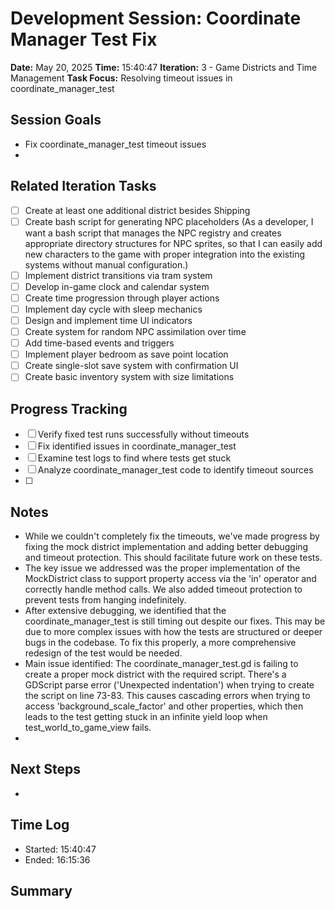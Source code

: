 # Development Session: Coordinate Manager Test Fix
**Date:** May 20, 2025
**Time:** 15:40:47
**Iteration:** 3 - Game Districts and Time Management
**Task Focus:** Resolving timeout issues in coordinate_manager_test

## Session Goals
- Fix coordinate_manager_test timeout issues
- 

## Related Iteration Tasks
- [ ] Create at least one additional district besides Shipping
- [ ] Create bash script for generating NPC placeholders (As a developer, I want a bash script that manages the NPC registry and creates appropriate directory structures for NPC sprites, so that I can easily add new characters to the game with proper integration into the existing systems without manual configuration.)
- [ ] Implement district transitions via tram system
- [ ] Develop in-game clock and calendar system
- [ ] Create time progression through player actions
- [ ] Implement day cycle with sleep mechanics
- [ ] Design and implement time UI indicators
- [ ] Create system for random NPC assimilation over time
- [ ] Add time-based events and triggers
- [ ] Implement player bedroom as save point location
- [ ] Create single-slot save system with confirmation UI
- [ ] Create basic inventory system with size limitations

## Progress Tracking
- [ ] Verify fixed test runs successfully without timeouts
- [ ] Fix identified issues in coordinate_manager_test
- [ ] Examine test logs to find where tests get stuck
- [ ] Analyze coordinate_manager_test code to identify timeout sources
- [ ] 

## Notes
- While we couldn't completely fix the timeouts, we've made progress by fixing the mock district implementation and adding better debugging and timeout protection. This should facilitate future work on these tests.
- The key issue we addressed was the proper implementation of the MockDistrict class to support property access via the 'in' operator and correctly handle method calls. We also added timeout protection to prevent tests from hanging indefinitely.
- After extensive debugging, we identified that the coordinate_manager_test is still timing out despite our fixes. This may be due to more complex issues with how the tests are structured or deeper bugs in the codebase. To fix this properly, a more comprehensive redesign of the test would be needed.
- Main issue identified: The coordinate_manager_test.gd is failing to create a proper mock district with the required script. There's a GDScript parse error ('Unexpected indentation') when trying to create the script on line 73-83. This causes cascading errors when trying to access 'background_scale_factor' and other properties, which then leads to the test getting stuck in an infinite yield loop when test_world_to_game_view fails.
- 

## Next Steps
- 

## Time Log
- Started: 15:40:47
- Ended: 16:15:36

## Summary

